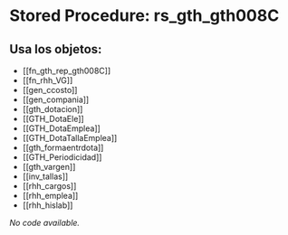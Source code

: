 # Stored Procedure: rs_gth_gth008C

## Usa los objetos:
- [[fn_gth_rep_gth008C]]
- [[fn_rhh_VG]]
- [[gen_ccosto]]
- [[gen_compania]]
- [[gth_dotacion]]
- [[GTH_DotaEle]]
- [[GTH_DotaEmplea]]
- [[GTH_DotaTallaEmplea]]
- [[gth_formaentrdota]]
- [[GTH_Periodicidad]]
- [[gth_vargen]]
- [[inv_tallas]]
- [[rhh_cargos]]
- [[rhh_emplea]]
- [[rhh_hislab]]

*No code available.*
